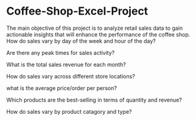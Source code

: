 # Coffee-Shop-Excel-Project
The main objective of this project is to analyze retail sales data to gain actionable insights that will enhance the performance of the coffee shop.
How do sales vary by day of the week and hour of the day?

Are there any peak times for sales activity?

What is the total sales revenue for each month?

How do sales vary across different store locations?

what is the average price/order per person?

Which products are the best-selling in terms of quantity and revenue?

How do sales vary by product catagory and type?
